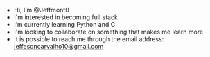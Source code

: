- Hi, I’m @Jeffmont0
- I'm interested in becoming full stack
- I’m currently learning Python and C
- I'm looking to collaborate on something that makes me learn more
- It is possible to reach me through the email address: jeffesoncarvalho10@gmail.com

<!---
Jeffmont06/Jeffmont06 is a ✨ special ✨ repository because its `README.md` (this file) appears on your GitHub profile.
You can click the Preview link to take a look at your changes.
--->
